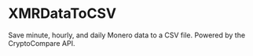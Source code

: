 # XMRDataToCSV
Save minute, hourly, and daily Monero data to a CSV file. Powered by the CryptoCompare API.
